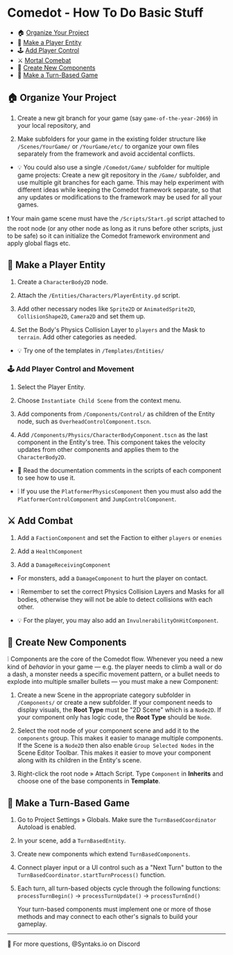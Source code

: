# Comedot - How To Do Basic Stuff

* 🏠 [Organize Your Project](#-organize-your-project)
* 👤 [Make a Player Entity](#-make-a-player-entity)
* 🕹️ [Add Player Control](#%EF%B8%8F-add-player-control-and-movement)
* ⚔️ [Mortal Comebat](#%EF%B8%8F-add-combat)
* 🧩 [Create New Components](#-create-new-components)
* 🎲 [Make a Turn-Based Game](#-make-a-turn-based-game)

## 🏠 Organize Your Project

1. Create a new git branch for your game (say `game-of-the-year-2069`) in your local repository, and

2. Make subfolders for your game in the existing folder structure like `/Scenes/YourGame/` or `/YourGame/etc/` to organize your own files separately from the framework and avoid accidental conflicts.

* 💡 You could also use a single `/Comedot/Game/` subfolder for multiple game projects: Create a new git repository in the `/Game/` subfolder, and use multiple git branches for each game. This may help experiment with different ideas while keeping the Comedot framework separate, so that any updates or modifications to the framework may be used for all your games.

❗️ Your main game scene must have the `/Scripts/Start.gd` script attached to the root node (or any other node as long as it runs before other scripts, just to be safe) so it can initialize the Comedot framework environment and apply global flags etc.

## 👤 Make a Player Entity

1. Create a `CharacterBody2D` node.

2. Attach the `/Entities/Characters/PlayerEntity.gd` script.

3. Add other necessary nodes like `Sprite2D` or `AnimatedSprite2D`, `CollisionShape2D`, `Camera2D` and set them up.

4. Set the Body's Physics Collision Layer to `players` and the Mask to `terrain`. Add other categories as needed.

* 💡 Try one of the templates in `/Templates/Entities/`

### 🕹️ Add Player Control and Movement

1. Select the Player Entity.

2. Choose `Instantiate Child Scene` from the context menu.

3. Add components from `/Components/Control/` as children of the Entity node, such as `OverheadControlComponent.tscn`.

4. Add `/Components/Physics/CharacterBodyComponent.tscn` as the last component in the Entity's tree. This component takes the velocity updates from other components and applies them to the `CharacterBody2D`.

* 📖 Read the documentation comments in the scripts of each component to see how to use it.

* ❕ If you use the `PlatformerPhysicsComponent` then you must also add the `PlatformerControlComponent` and `JumpControlComponent`.

## ⚔️ Add Combat

1. Add a `FactionComponent` and set the Faction to either `players` or `enemies`

2. Add a `HealthComponent`

3. Add a `DamageReceivingComponent`

* For monsters, add a `DamageComponent` to hurt the player on contact.

* ❕ Remember to set the correct Physics Collision Layers and Masks for all bodies, otherwise they will not be able to detect collisions with each other.

* 💡 For the player, you may also add an `InvulnerabilityOnHitComponent`.

## 🧩 Create New Components

❕ Components are the core of the Comedot flow. Whenever you need a new kind of *behavior* in your game — e.g. the player needs to climb a wall or do a dash, a monster needs a specific movement pattern, or a bullet needs to explode into multiple smaller bullets — you must make a new Component:

1. Create a new Scene in the appropriate category subfolder in `/Components/` or create a new subfolder. If your component needs to display visuals, the **Root Type** must be "2D Scene" which is a `Node2D`. If your component only has logic code, the **Root Type** should be `Node`.

2. Select the root node of your component scene and add it to the `components` group. This makes it easier to manage multiple components. If the Scene is a `Node2D` then also enable `Group Selected Nodes` in the Scene Editor Toolbar. This makes it easier to move your component along with its children in the Entity's scene.

3. Right-click the root node » Attach Script. Type `Component` in **Inherits** and choose one of the base components in **Template**.

## 🎲 Make a Turn-Based Game

1. Go to Project Settings » Globals. Make sure the `TurnBasedCoordinator` Autoload is enabled.

2. In your scene, add a `TurnBasedEntity`.

3. Create new components which extend `TurnBasedComponents`.

4. Connect player input or a UI control such as a "Next Turn" button to the `TurnBasedCoordinator.startTurnProcess()` function.

5. Each turn, all turn-based objects cycle through the following functions: `processTurnBegin()` → `processTurnUpdate()` → `processTurnEnd()`

	Your turn-based components must implement one or more of those methods and may connect to each other's signals to build your gameplay.

----

💬 For more questions, @Syntaks.io on Discord